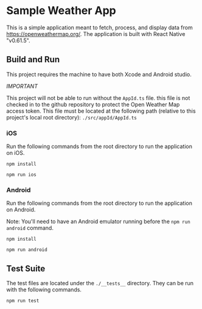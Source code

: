 # Sample Weather App

This is a simple application meant to fetch, process, and display data from https://openweathermap.org/.
The application is built with React Native "v0.61.5".

## Build and Run

This project requires the machine to have both Xcode and Android studio.

*IMPORTANT*

This project will not be able to run without the `AppId.ts` file. this file is not checked in to the github repository to
protect the Open Weather Map access token. This file must be located at the following path (relative to this project's local
root directory): `./src/appId/AppId.ts`

### iOS

Run the following commands from the root directory to run the application on iOS.

```
npm install
```

```
npm run ios
```

### Android

Run the following commands from the root directory to run the application on Android.

Note: You'll need to have an Android emulator running before the `npm run android` command.

```
npm install
```

```
npm run android
```

## Test Suite

The test files are located under the `./__tests__` directory. They can be run with the following commands.

```
npm run test
```


